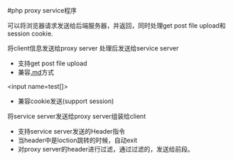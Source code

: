 #php proxy service程序

可以将浏览器请求发送给后端服务器，并返回，同时处理get post file upload和session cookie.

将client信息发送给proxy server 处理后发送给service server
  * 支持get post file upload
  * 兼容[.md](.md)方式

&lt;input name=test[]&gt;


  * 兼容cookie发送(support session)

将service server发送给proxy server组装给client
  * 支持service server发送的Header指令
  * 当header中是loction跳转的时候，自动exit
  * 对proxy server的header进行过滤，通过过滤的，发送给前段。